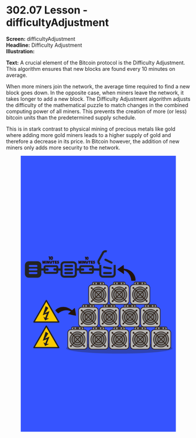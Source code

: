 # 302.07 Lesson - difficultyAdjustment

**Screen:** difficultyAdjustment\
**Headline:** Difficulty Adjustment\
**Illustration:**

**Text:** A crucial element of the Bitcoin protocol is the Difficulty Adjustment. This algorithm ensures that new blocks are found every 10 minutes on average.&#x20;

When more miners join the network, the average time required to find a new block goes down. In the opposite case, when miners leave the network, it takes longer to add a new block. The Difficulty Adjustment algorithm adjusts the difficulty of the mathematical puzzle to match changes in the combined computing power of all miners. This prevents the creation of more (or less) bitcoin units than the predetermined supply schedule.&#x20;

This is in stark contrast to physical mining of precious metals like gold where adding more gold miners leads to a higher supply of gold and therefore a decrease in its price. In Bitcoin however, the addition of new miners only adds more security to the network.

<figure><img src="../.gitbook/assets/302-07.png" alt=""><figcaption></figcaption></figure>
